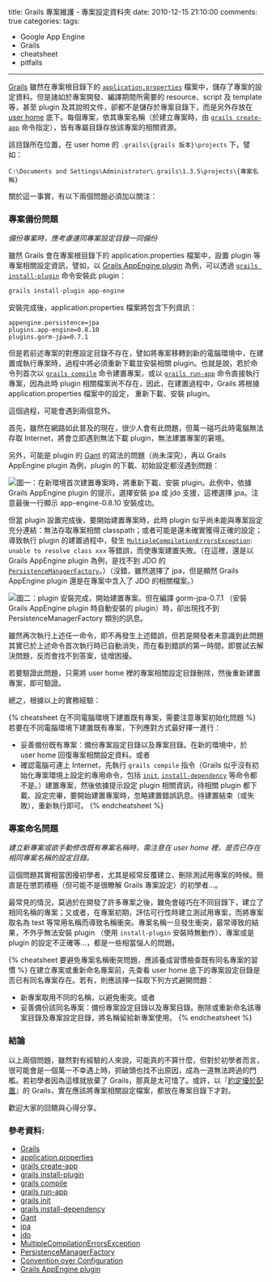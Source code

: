 title: Grails 專案維護 - 專案設定資料夾
date: 2010-12-15 21:10:00
comments: true
categories:
tags:
  - Google App Engine
  - Grails
  - cheatsheet
  - pitfalls
---


[Grails] 雖然在專案根目錄下的 [`application.properties`][application.properties] 檔案中，儲存了專案的設定資料。但是諸如於專案開發、編譯期間所需要的 resource、script 及 template 等，甚至 plugin 及其說明文件，卻都不是儲存於專案目錄下，而是另外存放在 [user home] 底下。每個專案，依其專案名稱（於建立專案時，由 [`grails create-app`][grails create-app] 命令指定），皆有專屬目錄存放該專案的相關資源。

該目錄所在位置，在 user home 的 `.grails\{grails 版本}\projects` 下，譬如：

```
C:\Documents and Settings\Administrator\.grails\1.3.5\projects\{專案名稱}
```

關於這一事實，有以下兩個問題必須加以關注：

<!-- more -->

### 專案備份問題

*備份專案時，應考慮連同專案設定目錄一同備份*

雖然 Grails 會在專案根目錄下的 application.properties 檔案中，設置 plugin 等專案相關設定資訊，譬如，以 [Grails AppEngine plugin] 為例，可以透過 [`grails install-plugin`][grails install-plugin] 命令安裝此 plugin：

``` bash
grails install-plugin app-engine
```

安裝完成後，application.properties 檔案將包含下列資訊：

```
appengine.persistence=jpa
plugins.app-engine=0.8.10
plugins.gorm-jpa=0.7.1
```

但是若前述專案的對應設定目錄不存在，譬如將專案移轉到新的電腦環境中，在建置或執行專案時，過程中將必須重新下載並安裝相關 plugin。也就是說，若於命令列首次以 [`grails compile`][grails compile] 命令建置專案，或以 [`grails run-app`][grails run-app] 命令直接執行專案，因為此時 plugin 相關檔案尚不存在，因此，在建置過程中，Grails 將根據 application.properties 檔案中的設定， 重新下載、安裝 plugin。

這個過程，可能會遇到兩個意外。

首先，雖然在網路如此普及的現在，很少人會有此問題，但萬一碰巧此時電腦無法存取 Internet，將會立即遇到無法下載 plugin，無法建置專案的窘境。

另外，可能是 plugin 的 [Gant] 的寫法的問題（尚未深究），再以 Grails AppEngine plugin 為例，plugin 的下載、初始設定都沒遇到問題：

![圖一：在新環境首次建置專案時，將重新下載、安裝 plugin。此例中，依據 Grails AppEngine plugin 的提示，選擇安裝 jpa 或 jdo 支援，這裡選擇 jpa。注意最後一行顯示 app-engine-0.8.10 安裝成功。][figure1]

但當 plugin 設置完成後，要開始建置專案時，此時 plugin 似乎尚未能與專案設定充分連結：無法存取專案相關 classpath；或者可能是還未確實獲得正確的設定；導致執行 plugin 的建置過程中，發生 [`MultipleCompilationErrorsException`][MultipleCompilationErrorsException]: `unable to resolve class xxx` 等錯誤，而使專案建置失敗。（在這裡，還是以 Grails AppEngine plugin 為例，是找不到 JDO 的 [`PersistenceManagerFactory`][PersistenceManagerFactory]。）（沒錯，雖然選擇了 jpa，但是顯然 Grails AppEngine plugin 還是在專案中含入了 JDO 的相關檔案。）

![圖二：plugin 安裝完成，開始建置專案。但在編譯 gorm-jpa-0.7.1 （安裝 Grails AppEngine plugin 時自動安裝的 plugin）時，卻出現找不到 PersistenceManagerFactory 類別的訊息。][figure2]

雖然再次執行上述任一命令，即不再發生上述錯誤，但若是開發者未意識到此問題其實已於上述命令首次執行時已自動消失，而在看到錯誤的第一時間，即嘗試去解決問題，反而會找不到答案，徒增困擾。

若要驗證此問題，只需將 user home 裡的專案相關設定目錄刪除，然後重新建置專案，即可驗證。

總之，根據以上的實務經驗：

{% cheatsheet 在不同電腦環境下建置既有專案，需要注意專案初始化問題 %}
若要在不同電腦環境下建置既有專案，下列應對方式最好擇一進行：
* 妥善備份既有專案：備份專案設定目錄以及專案目錄。在新的環境中，於 user home 回復專案相關設定資料。或者
* 確認電腦可連上 Internet，先執行 `grails compile` 指令（Grails 似乎沒有初始化專案環境上設定的專用命令，包括 [`init`](#grails-init), [`install-dependency`](#grails-install-dependency) 等命令都不是。）建置專案，然後依據提示設定 plugin 相關資訊，待相關 plugin 都下載、設定完畢，要開始建置專案時，忽略建置錯誤訊息。待建置結束（或失敗），重新執行即可。
{% endcheatsheet %}

### 專案命名問題

*建立新專案或欲手動修改既有專案名稱時，需注意在 user home 裡，是否已存在相同專案名稱的設定目錄。*

這個問題其實相當困擾初學者，尤其是經常反覆建立、刪除測試用專案的時候。簡直是在懲罰積極（但可能不是很瞭解 Grails 專案設定）的初學者…。

最常見的情況，莫過於在開發了許多專案之後，難免會碰巧在不同目錄下，建立了相同名稱的專案；又或者，在專案初期，評估可行性時建立測試用專案，而將專案取名為 test 等常用名稱而導致名稱衝突。專案名稱一旦發生衝突，最常導致的結果，不外乎無法安裝 plugin （使用 `install-plugin` 安裝時無動作）、專案或是 plugin 的設定不正確等…，都是一些相當惱人的問題。

{% cheatsheet 要避免專案名稱衝突問題，應該養成習慣檢查既有同名專案的習慣 %}
在建立專案或重新命名專案前，先查看 user home 底下的專案設定目錄是否已有同名專案存在。若有，則應該擇一採取下列方式避開問題：
* 新專案取用不同的名稱，以避免衝突。或者
* 妥善備份該同名專案：備份專案設定目錄以及專案目錄。刪除或重新命名該專案目錄及專案設定目錄，將名稱留給新專案使用。
{% endcheatsheet %}


### 結論

以上兩個問題，雖然對有經驗的人來說，可能真的不算什麼，但對於初學者而言，很可能會是一個萬一不幸遇上時，抓破頭也找不出原因，成為一道無法跨過的門檻。若初學者因為這樣就放棄了 Grails，那真是太可惜了。或許，以『[約定優於配置][Convention over Configuration]』的 Grails，實在應該將專案相關設定檔案，都放在專案目錄下才對。

歡迎大家的回饋與心得分享。

### 參考資料:

* [Grails]
* [application.properties]
* [grails create-app]
* [grails install-plugin]
* [grails compile]
* [grails run-app]
* <span id="grails-init"></span>[grails init]
* <span id="grails-install-dependency"></span>[grails install-dependency]
* [Gant]
* [jpa]
* [jdo]
* [MultipleCompilationErrorsException]
* [PersistenceManagerFactory]
* [Convention over Configuration]
* [Grails AppEngine plugin]

<!-- cross references -->

[ext_figure1]: http://lh6.ggpht.com/_hTrLZ43msSs/TQi-KBUBJCI/AAAAAAAAABs/2Kwh1bZjW-s/0.config_thumb%5B5%5D.png?imgmax=800 "(圖一)"
[ext_figure2]: http://lh4.ggpht.com/_hTrLZ43msSs/TQi-K1T0w5I/AAAAAAAAABg/Z9_cgBcCCmU/1.errors_thumb%5B2%5D.png?imgmax=800 "(圖二)"

[figure1]: 0_grails_config.png "(圖一)"
[figure2]: 1_grails_errors_PersistenceManagerFactory.png "(圖二)"

<!-- external references -->

[Grails]: http://www.grails.org/
[application.properties]: http://www.grails.org/Configuration
[user home]: http://en.wikipedia.org/wiki/Home_directory
[grails create-app]: http://grails.org/doc/latest/ref/Command%20Line/create-app.html
[Grails AppEngine plugin]: http://www.grails.org/plugin/app-engine
[grails install-plugin]: http://www.grails.org/doc/latest/ref/Command%20Line/install-plugin.html
[grails compile]: http://www.grails.org/doc/latest/ref/Command%20Line/compile.html
[grails run-app]: http://www.grails.org/doc/latest/ref/Command%20Line/run-app.html
[grails init]: http://www.grails.org/doc/latest/ref/Command%20Line/init.html
[grails install-dependency]: http://www.grails.org/doc/latest/ref/Command%20Line/install-dependency.html
[Gant]: http://gant.codehaus.org/
[jpa]: http://www.oracle.com/technetwork/articles/javaee/jpa-137156.html
[jdo]: http://www.oracle.com/technetwork/java/index-jsp-135919.html
[MultipleCompilationErrorsException]: http://groovy.codehaus.org/api/org/codehaus/groovy/control/MultipleCompilationErrorsException.html
[PersistenceManagerFactory]: http://db.apache.org/jdo/api20/apidocs/javax/jdo/PersistenceManagerFactory.html
[Convention over Configuration]: http://en.wikipedia.org/wiki/Convention_over_configuration
